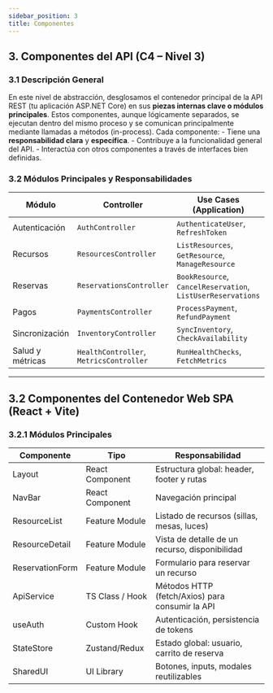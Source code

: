 ```yaml
---
sidebar_position: 3
title: Componentes
---
```

## 3. Componentes del API (C4 – Nivel 3)

### 3.1 Descripción General 
En este nivel de abstracción, desglosamos el contenedor principal de la API REST (tu aplicación ASP.NET Core) en sus **piezas internas clave o módulos principales**. Estos componentes, aunque lógicamente separados, se ejecutan dentro del mismo proceso y se comunican principalmente mediante llamadas a métodos (in-process).
Cada componente:
    - Tiene una **responsabilidad clara** y **específica**.
    - Contribuye a la funcionalidad general del API.
    - Interactúa con otros componentes a través de interfaces bien definidas.

### 3.2 Módulos Principales y Responsabilidades

| Módulo              | Controller                  | Use Cases (Application)                        | Infraestructura / Servicios externos          |
|---------------------|-----------------------------|------------------------------------------------|-----------------------------------------------|
| Autenticación       | `AuthController`            | `AuthenticateUser`, `RefreshToken`             | `IAuthService → AuthService`                  |
| Recursos            | `ResourcesController`       | `ListResources`, `GetResource`, `ManageResource` | `IResourceRepository → ResourceRepository`    |
| Reservas            | `ReservationsController`    | `BookResource`, `CancelReservation`, `ListUserReservations` | `IReservationRepository → ReservationRepository` |
| Pagos               | `PaymentsController`        | `ProcessPayment`, `RefundPayment`              | `IPaymentService → StripePaymentService`      |
| Sincronización      | `InventoryController`       | `SyncInventory`, `CheckAvailability`           | `IInventoryService → InventoryExternalService` |
| Salud y métricas    | `HealthController`, `MetricsController` | `RunHealthChecks`, `FetchMetrics` | `IHealthCheckService`, `IMetricsProducerService`|

---
## 3.2 Componentes del Contenedor Web SPA (React + Vite)

### 3.2.1 Módulos Principales

| Componente        | Tipo               | Responsabilidad                                    |
|-------------------|--------------------|----------------------------------------------------|
| Layout            | React Component    | Estructura global: header, footer y rutas          |
| NavBar            | React Component    | Navegación principal                               |
| ResourceList      | Feature Module     | Listado de recursos (sillas, mesas, luces)         |
| ResourceDetail    | Feature Module     | Vista de detalle de un recurso, disponibilidad     |
| ReservationForm   | Feature Module     | Formulario para reservar un recurso                |
| ApiService        | TS Class / Hook    | Métodos HTTP (fetch/Axios) para consumir la API    |
| useAuth           | Custom Hook        | Autenticación, persistencia de tokens              |
| StateStore        | Zustand/Redux      | Estado global: usuario, carrito de reserva         |
| SharedUI          | UI Library         | Botones, inputs, modales reutilizables             |

